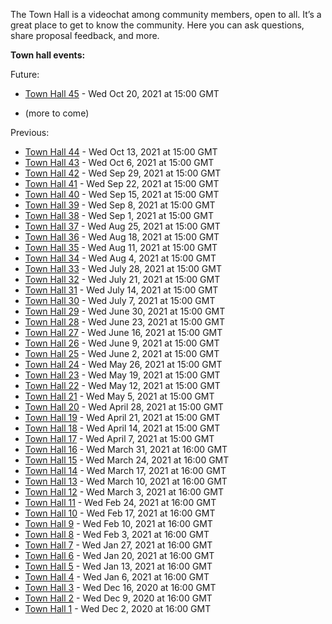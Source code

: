 
The Town Hall is a videochat among community members, open to all. It’s a great place to get to know the community. Here you can ask questions, share proposal feedback, and more.

**Town hall events:**

Future:





* [Town Hall 45](Town-Hall-45) - Wed Oct 20, 2021 at 15:00 GMT




* (more to come)

Previous:


* [Town Hall 44](Town-Hall-44) - Wed Oct 13, 2021 at 15:00 GMT
* [Town Hall 43](Town-Hall-43) - Wed Oct 6, 2021 at 15:00 GMT
* [Town Hall 42](Town-Hall-42) - Wed Sep 29, 2021 at 15:00 GMT
* [Town Hall 41](Town-Hall-41) - Wed Sep 22, 2021 at 15:00 GMT
* [Town Hall 40](Town-Hall-40) - Wed Sep 15, 2021 at 15:00 GMT
* [Town Hall 39](Town-Hall-39) - Wed Sep 8, 2021 at 15:00 GMT
* [Town Hall 38](Town-Hall-38) - Wed Sep 1, 2021 at 15:00 GMT
* [Town Hall 37](Town-Hall-37) - Wed Aug 25, 2021 at 15:00 GMT
* [Town Hall 36](Town-Hall-36) - Wed Aug 18, 2021 at 15:00 GMT
* [Town Hall 35](Town-Hall-35) - Wed Aug 11, 2021 at 15:00 GMT
* [Town Hall 34](Town-Hall-34) - Wed Aug 4, 2021 at 15:00 GMT
* [Town Hall 33](Town-Hall-33) - Wed July 28, 2021 at 15:00 GMT
* [Town Hall 32](Town-Hall-32) - Wed July 21, 2021 at 15:00 GMT
* [Town Hall 31](Town-Hall-31) - Wed July 14, 2021 at 15:00 GMT
* [Town Hall 30](Town-Hall-30) - Wed July 7, 2021 at 15:00 GMT
* [Town Hall 29](Town-Hall-29) - Wed June 30, 2021 at 15:00 GMT
* [Town Hall 28](Town-Hall-28) - Wed June 23, 2021 at 15:00 GMT
* [Town Hall 27](Town-Hall-27) - Wed June 16, 2021 at 15:00 GMT
* [Town Hall 26](Town-Hall-26) - Wed June 9, 2021 at 15:00 GMT
* [Town Hall 25](Town-Hall-25) - Wed June 2, 2021 at 15:00 GMT
* [Town Hall 24](Town-Hall-24) - Wed May 26, 2021 at 15:00 GMT
* [Town Hall 23](Town-Hall-23) - Wed May 19, 2021 at 15:00 GMT
* [Town Hall 22](Town-Hall-22) - Wed May 12, 2021 at 15:00 GMT
* [Town Hall 21](Town-Hall-21) - Wed May 5, 2021 at 15:00 GMT
* [Town Hall 20](Town-Hall-20) - Wed April 28, 2021 at 15:00 GMT
* [Town Hall 19](Town-Hall-19) - Wed April 21, 2021 at 15:00 GMT
* [Town Hall 18](Town-Hall-18) - Wed April 14, 2021 at 15:00 GMT
* [Town Hall 17](Town-Hall-17) - Wed April 7, 2021 at 15:00 GMT
* [Town Hall 16](Town-Hall-16) - Wed March 31, 2021 at 16:00 GMT
* [Town Hall 15](Town-Hall-15) - Wed March 24, 2021 at 16:00 GMT
* [Town Hall 14](Town-Hall-14) - Wed March 17, 2021 at 16:00 GMT
* [Town Hall 13](Town-Hall-13) - Wed March 10, 2021 at 16:00 GMT
* [Town Hall 12](Town-Hall-12) - Wed March 3, 2021 at 16:00 GMT
* [Town Hall 11](Town-Hall-11) - Wed Feb 24, 2021 at 16:00 GMT
* [Town Hall 10](Town-Hall-10) - Wed Feb 17, 2021 at 16:00 GMT
* [Town Hall 9](Town-Hall-9) - Wed Feb 10, 2021 at 16:00 GMT
* [Town Hall 8](Town-Hall-8) - Wed Feb 3, 2021 at 16:00 GMT
* [Town Hall 7](Town-Hall-7) - Wed Jan 27, 2021 at 16:00 GMT
* [Town Hall 6](Town-Hall-6) - Wed Jan 20, 2021 at 16:00 GMT
* [Town Hall 5](Town-Hall-5) - Wed Jan 13, 2021 at 16:00 GMT
* [Town Hall 4](Town-Hall-4) - Wed Jan 6, 2021 at 16:00 GMT
* [Town Hall 3](Town-Hall-3) - Wed Dec 16, 2020 at 16:00 GMT
* [Town Hall 2](Town-Hall-2) - Wed Dec 9, 2020 at 16:00 GMT
* [Town Hall 1](Town-Hall-1) - Wed Dec 2, 2020 at 16:00 GMT

###

###